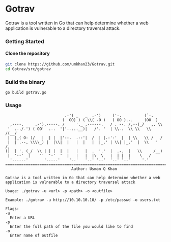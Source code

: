 # Gotrav
Gotrav is a tool written in Go that can help determine whether a web application is vulnerable to a directory traversal attack.

### Getting Started
#### Clone the repository
``` Bash
git clone https://github.com/umkhan23/Gotrav.git
cd Gotrav/src/gotrav
```
### Build the binary
`go build gotrav.go`

### Usage

```
                          .-') _   _  .-')     ('-.          (`-.   
                         (  OO) ) ( \\( -O )   ( OO ).-.    _(OO  )_ 
  ,----.     .-'),-----. /     '._ ,------.   / . --. /,--(_/   ,. \\
 '  .-./-') ( OO'  .-.  '|'--...__)|   /'. '  | \\-.  \\ \\   \\   /(__/
 |  |_( O- )/   |  | |  |'--.  .--'|  /  | |.-'-'  |  | \\   \\ /   / 
 |  | .--, \\\\_) |  |\\|  |   |  |   |  |_.' | \\| |_.'  |  \\   '   /, 
(|  | '. (_/  \\ | | |  |  |   |   |  .  '.'  |  .-.  |   \\     /__)
 |  '--'  |    ''  '-'  '  |   |   |  |\  \   |  | |  |    \   /    
  '------'       '-----'    '--'   '--' '--'  '--' '--'     '-'     
==========================================================================
                             Author: Usman Q Khan

Gotrav is a tool written in Go that can help determine whether a web application is vulnerable to a directory traversal attack

Usage: ./gotrav -u <url> -p <path> -o <outfile>

Example: ./gotrav -u http://10.10.10.10/ -p /etc/passwd -o users.txt

Flags:
-u
  Enter a URL
-p
  Enter the full path of the file you would like to find
-o
  Enter name of outfile

```
